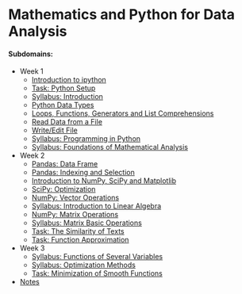 # Mathematics and Python for Data Analysis

#### Subdomains:
- Week 1
	- [Introduction to ipython](./introduction-to-notebooks)
	- [Task: Python Setup](./task-python-setup)
	- [Syllabus: Introduction](./syllabus/1-1.Vvedenie.pdf)
	- [Python Data Types](./data-types)
	- [Loops, Functions, Generators and List Comprehensions](./loops-and-functions)
	- [Read Data from a File](./read-from-file)
	- [Write/Edit File](./write-to-file)
	- [Syllabus: Programming in Python](./syllabus/1-2.Programmirovanie-na-Python.pdf)
	- [Syllabus: Foundations of Mathematical Analysis](./syllabus/1-3.Osnovy-matematicheskogo-analiza.pdf)
- Week 2
	- [Pandas: Data Frame](./pandas-dataframe)
	- [Pandas: Indexing and Selection](./pandas-indexing-selection)
	- [Introduction to NumPy, SciPy and Matplotlib](./numpy-scipy-matplotlib-intro)
	- [SciPy: Optimization](./scipy-optimization)
	- [NumPy: Vector Operations](./vector-operations)
	- [Syllabus: Introduction to Linear Algebra](./syllabus/2-1.Znakomstvo-s-linejnoj-algebroj.pdf)
	- [NumPy: Matrix Operations](./matrix-operations)
	- [Syllabus: Matrix Basic Operations](./syllabus/2-2.Matricy-i-osnovnye-matrichnye-operacii.pdf)
	- [Task: The Similarity of Texts](./task-similarity-texts)
	- [Task: Function Approximation](./task-approximation-functions)
- Week 3
	- [Syllabus: Functions of Several Variables](./syllabus/3-1.Funkcii-mnogih-peremennyh.pdf)
	- [Syllabus: Optimization Methods](./syllabus/3-2.Metody_optimizacii.pdf)
	- [Task: Minimization of Smooth Functions](./task-minimization-smooth-functions)
- [Notes](./notes.md)
